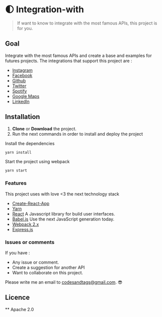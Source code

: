 # 🌓 Integration-with 

> If want to know to integrate with the most famous APIs, this project is for you.

## Goal

Integrate with the most famous APIs and create a base and examples for futures projects. The integrations that support this project are :
 * [Instagram](https://www.instagram.com/developer/)
 * [Facebook](https://developers.facebook.com/)
 * [Github](https://developer.github.com/v3/) 
 * [Twitter](https://dev.twitter.com/)
 * [Spotify](https://developer.spotify.com/web-api/)
 * [Google Maps](https://developers.google.com/maps/?hl=es-419)
 * [LinkedIn](https://developer.linkedin.com/#)
 

## Installation

1. **Clone** or **Download** the project.
2. Run the next commands in order to install and deploy the project

Install the dependencies
```sh
yarn install
```

Start the project using webpack
```sh
yarn start
```

### Features

This project uses with love <3 the next technology stack

* [Create-React-App](https://github.com/facebookincubator/create-react-app)
* [Yarn](https://yarnpkg.com/lang/en/)
* [React](https://facebook.github.io/react/) A Javascript library for build user interfaces.
* [Babel.js](https://babeljs.io/) Use the next JavaScript generation today.
* [Webpack 2.x](https://webpack.js.org/)  
* [Express.js](http://expressjs.com/)

### Issues or comments

If you have :
* Any issue or comment.
* Create a suggestion for another API
* Want to collaborate on this project.
 
Please write me an email to codesandtags@gmail.com. 😎

## Licence
**
Apache 2.0
